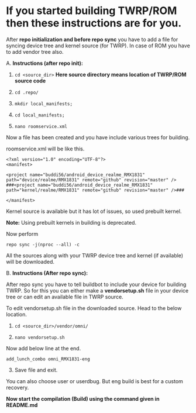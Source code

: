 # If you started building TWRP/ROM then these instructions are for you.

After **repo initialization and before repo sync** you have to add a file for syncing device tree and kernel source (for TWRP). In case of ROM you have to add vendor tree also.


A. __Instructions (after repo init):__

1. ```cd <source_dir>``` **Here source directory means location of TWRP/ROM source code**

2. ```cd .repo/```

3. ```mkdir local_manifests;```

4. ```cd local_manifests;```

5. ```nano roomservice.xml```

Now a file has been created and you have include various trees for building. 

roomservice.xml will be like this.

```
<?xml version="1.0" encoding="UTF-8"?>
<manifest>

<project name="buddi56/android_device_realme_RMX1831" path="device/realme/RMX1831" remote="github" revision="master" />
###<project name="buddi56/android_device_realme_RMX1831" path="kernel/realme/RMX1831" remote="github" revision="master" />###

</manifest>
```

Kernel source is available but it has lot of issues, so used prebuilt kernel. 

**Note:** Using prebuilt kernels in building is deprecated.

Now perform 

    repo sync -j(nproc --all) -c

All the sources along with your TWRP device tree and kernel (if available) will be downloaded.



B. __Instructions (After repo sync):__

After repo sync you have to tell buildbot to include your device for building TWRP. So for this you can either make a **vendorsetup.sh** file in your device tree or can edit an available file in TWRP source.

To edit vendorsetup.sh file in the downloaded source. Head to the below location.

1. ```cd <source_dir>/vendor/omni/```

2. ```nano vendorsetup.sh```

Now add below line at the end.

    add_lunch_combo omni_RMX1831-eng

3. Save file and exit.

You can also choose user or userdbug. But eng build is best for a custom recovery.


**Now start the compilation (Build) using the command given in README.md**

